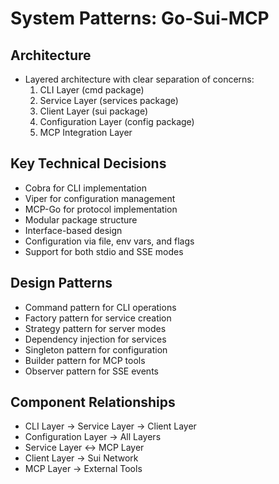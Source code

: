 # System Patterns: Go-Sui-MCP

## Architecture
- Layered architecture with clear separation of concerns:
  1. CLI Layer (cmd package)
  2. Service Layer (services package)
  3. Client Layer (sui package)
  4. Configuration Layer (config package)
  5. MCP Integration Layer

## Key Technical Decisions
- Cobra for CLI implementation
- Viper for configuration management
- MCP-Go for protocol implementation
- Modular package structure
- Interface-based design
- Configuration via file, env vars, and flags
- Support for both stdio and SSE modes

## Design Patterns
- Command pattern for CLI operations
- Factory pattern for service creation
- Strategy pattern for server modes
- Dependency injection for services
- Singleton pattern for configuration
- Builder pattern for MCP tools
- Observer pattern for SSE events

## Component Relationships
- CLI Layer → Service Layer → Client Layer
- Configuration Layer → All Layers
- Service Layer ↔ MCP Layer
- Client Layer → Sui Network
- MCP Layer → External Tools 